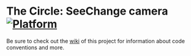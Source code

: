 # The Circle: SeeChange camera [![Platform](https://img.shields.io/badge/Platform-Android%209%2B-brightgreen.svg)](https://developer.android.com/guide/topics/manifest/uses-sdk-element#ApiLevels)
Be sure to check out the [wiki](/../../wiki) of this project for information about code conventions and more.